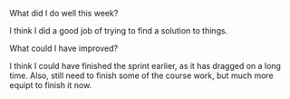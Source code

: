 What did I do well this week?

I think I did a good job of trying to find a solution to things.

What could I have improved?

I think I could have finished the sprint earlier, as it has dragged on a long time. Also, still need to finish some of the course work, but much more equipt to finish it now.

